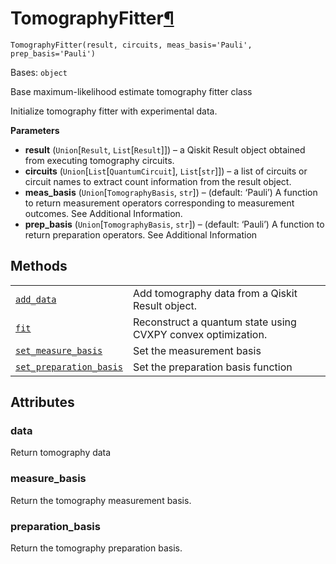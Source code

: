 # TomographyFitter[¶](#tomographyfitter "Permalink to this headline")

<span id="undefined" />

`TomographyFitter(result, circuits, meas_basis='Pauli', prep_basis='Pauli')`

Bases: `object`

Base maximum-likelihood estimate tomography fitter class

Initialize tomography fitter with experimental data.

**Parameters**

*   **result** (`Union`\[`Result`, `List`\[`Result`]]) – a Qiskit Result object obtained from executing tomography circuits.
*   **circuits** (`Union`\[`List`\[`QuantumCircuit`], `List`\[`str`]]) – a list of circuits or circuit names to extract count information from the result object.
*   **meas\_basis** (`Union`\[`TomographyBasis`, `str`]) – (default: ‘Pauli’) A function to return measurement operators corresponding to measurement outcomes. See Additional Information.
*   **prep\_basis** (`Union`\[`TomographyBasis`, `str`]) – (default: ‘Pauli’) A function to return preparation operators. See Additional Information

## Methods

|                                                                                                                                                                                                                                 |                                                              |
| ------------------------------------------------------------------------------------------------------------------------------------------------------------------------------------------------------------------------------- | ------------------------------------------------------------ |
| [`add_data`](qiskit.ignis.verification.TomographyFitter.add_data#qiskit.ignis.verification.TomographyFitter.add_data "qiskit.ignis.verification.TomographyFitter.add_data")                                                     | Add tomography data from a Qiskit Result object.             |
| [`fit`](qiskit.ignis.verification.TomographyFitter.fit#qiskit.ignis.verification.TomographyFitter.fit "qiskit.ignis.verification.TomographyFitter.fit")                                                                         | Reconstruct a quantum state using CVXPY convex optimization. |
| [`set_measure_basis`](qiskit.ignis.verification.TomographyFitter.set_measure_basis#qiskit.ignis.verification.TomographyFitter.set_measure_basis "qiskit.ignis.verification.TomographyFitter.set_measure_basis")                 | Set the measurement basis                                    |
| [`set_preparation_basis`](qiskit.ignis.verification.TomographyFitter.set_preparation_basis#qiskit.ignis.verification.TomographyFitter.set_preparation_basis "qiskit.ignis.verification.TomographyFitter.set_preparation_basis") | Set the preparation basis function                           |

## Attributes

<span id="undefined" />

### data

Return tomography data

<span id="undefined" />

### measure\_basis

Return the tomography measurement basis.

<span id="undefined" />

### preparation\_basis

Return the tomography preparation basis.
